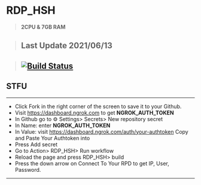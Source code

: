 # RDP_HSH
> **2CPU & 7GB RAM**

> ## Last Update 2021/06/13

> ## [![Build Status](https://travis-ci.org/joemccann/dillinger.svg?branch=master)](https://github.com/jenaze/hrdp/RDP_HSH/blob/main/.github/workflows/coffin.yml)

## STFU
***
* Click Fork in the right corner of the screen to save it to your Github.
* Visit https://dashboard.ngrok.com to get **NGROK_AUTH_TOKEN**
* In Github go to ⚙ Settings> Secrets> New repository secret
* In Name: enter **NGROK_AUTH_TOKEN**
* In Value: visit https://dashboard.ngrok.com/auth/your-authtoken Copy and Paste Your Authtoken into
* Press Add secret
* Go to Action> RDP_HSH> Run workflow
* Reload the page and press RDP_HSH> build
* Press the down arrow on Connect To Your RPD to get IP, User, Password.
***
